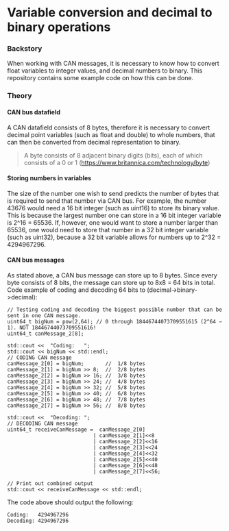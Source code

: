 # Variable conversion and decimal to binary operations

### Backstory
When working with CAN messages, it is necessary to know how to convert float variables to integer values, and decimal numbers to binary. This repository contains some example code on how this can be done.

### Theory
#### CAN bus datafield
A CAN datafield consists of 8 bytes, therefore it is necessary to convert decimal point variables (such as float and double) to whole numbers, that can then be converted from decimal representation to binary.
> A byte consists of 8 adjacent binary digits (bits), each of which consists of a 0 or 1 (https://www.britannica.com/technology/byte)

#### Storing numbers in variables
The size of the number one wish to send predicts the number of bytes that is required to send that number via CAN bus. For example, the number 43676 would need a 16 bit integer (such as uint16) to store its binary value. This is because the largest number one can store in a 16 bit integer variable is 2^16 = 65536. If, however, one would want to store a number larger than 65536, one would need to store that number in a 32 bit integer variable (such as uint32), because a 32 bit variable allows for numbers up to 2^32 = 4294967296.

#### CAN bus messages
As stated above, a CAN bus message can store up to 8 bytes. Since every byte consists of 8 bits, the message can store up to 8x8 = 64 bits in total.
Code example of coding and decoding 64 bits to (decimal->binary->decimal):

    // Testing coding and decoding the biggest possible number that can be sent in one CAN message.
    uint64_t bigNum = pow(2,64); // 0 through 18446744073709551615 (2^64 − 1). NOT 18446744073709551616!
    uint64_t canMessage_2[8];

    std::cout <<  "Coding:   ";
    std::cout << bigNum << std::endl;
    // CODING CAN message
    canMessage_2[0] = bigNum;       //  1/8 bytes
    canMessage_2[1] = bigNum >> 8;  //  2/8 bytes
    canMessage_2[2] = bigNum >> 16; //  3/8 bytes
    canMessage_2[3] = bigNum >> 24; //  4/8 bytes
    canMessage_2[4] = bigNum >> 32; //  5/8 bytes
    canMessage_2[5] = bigNum >> 40; //  6/8 bytes
    canMessage_2[6] = bigNum >> 48; //  7/8 bytes
    canMessage_2[7] = bigNum >> 56; //  8/8 bytes

    std::cout <<  "Decoding: ";
    // DECODING CAN message
    uint64_t receiveCanMessage =  canMessage_2[0]
                                | canMessage_2[1]<<8
                                | canMessage_2[2]<<16
                                | canMessage_2[3]<<24
                                | canMessage_2[4]<<32
                                | canMessage_2[5]<<40
                                | canMessage_2[6]<<48
                                | canMessage_2[7]<<56;

    // Print out combined output
    std::cout << receiveCanMessage << std::endl;
  
The code above should output the following:

    Coding:   4294967296
    Decoding: 4294967296
